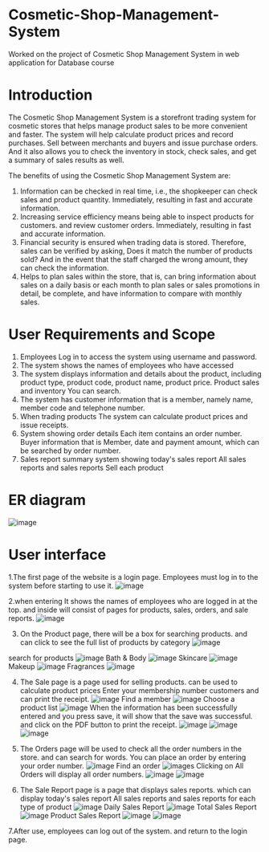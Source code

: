 # Cosmetic-Shop-Management-System
Worked on the project of Cosmetic Shop Management System in web application for Database course

# Introduction
The Cosmetic Shop Management System is a storefront trading system for cosmetic stores that helps manage product sales to be more convenient and faster. The system will help calculate product prices and record purchases. Sell between merchants and buyers and issue purchase orders. And it also allows you to check the inventory in stock, check sales, and get a summary of sales results as well.

The benefits of using the Cosmetic Shop Management System are:
1. Information can be checked in real time, i.e., the shopkeeper can check sales and product quantity. Immediately, resulting in fast and accurate information.
2. Increasing service efficiency means being able to inspect products for customers. and review customer orders. Immediately, resulting in fast and accurate information.
3. Financial security is ensured when trading data is stored. Therefore, sales can be verified by asking, Does it match the number of products sold? And in the event that the staff charged the wrong amount, they can check the information. 
4. Helps to plan sales within the store, that is, can bring information about sales on a daily basis or each month to plan sales or sales promotions in detail, be complete, and have information to compare with monthly sales.

# User Requirements and Scope
1. Employees Log in to access the system using username and password.
2. The system shows the names of employees who have accessed
3. The system displays information and details about the product, including product type, product code, product name, product price.
Product sales and inventory You can search.
4. The system has customer information that is a member, namely name, member code and telephone number.
5. When trading products The system can calculate product prices and issue receipts.
6. System showing order details Each item contains an order number. Buyer information that is
Member, date and payment amount, which can be searched by order number.
7. Sales report summary system showing today's sales report All sales reports and sales reports Sell each product

# ER diagram
![image](https://user-images.githubusercontent.com/114067223/232800264-f3bd9dab-f4ad-436a-b553-62dc53dd9e9f.png)

# User interface
1.The first page of the website is a login page. Employees must log in to the system before starting to use it.
![image](https://user-images.githubusercontent.com/114067223/232804236-bee95111-f11e-4f32-ade0-74946f9429b6.png)

2.when entering It shows the names of employees who are logged in at the top. and inside will consist of pages for products, sales, orders, and sale reports.
![image](https://user-images.githubusercontent.com/114067223/232804475-f32e6f2c-c9ca-4e7e-85c3-eade513d91be.png)

3. On the Product page, there will be a box for searching products. and can click to see the full list of products by category
![image](https://user-images.githubusercontent.com/114067223/232804607-479f49e1-dc64-4f45-aea4-ede7cad5395b.png)

search for products
![image](https://user-images.githubusercontent.com/114067223/232804698-5829345d-501a-4fe5-b86f-fde06666eecd.png)
Bath & Body
![image](https://user-images.githubusercontent.com/114067223/232804863-b950e959-bd9f-4264-b173-ac782aabbb12.png)
Skincare
![image](https://user-images.githubusercontent.com/114067223/232805022-3bd26a13-ca24-4280-8362-46df2ecfddab.png)
Makeup
![image](https://user-images.githubusercontent.com/114067223/232805182-b3e3f617-5ac9-49d4-97b0-82734f55368a.png)
Fragrances
![image](https://user-images.githubusercontent.com/114067223/232805325-117afba4-906e-4921-9ac0-2003072b3480.png)

4. The Sale page is a page used for selling products. can be used to calculate product prices Enter your membership number
customers and can print the receipt.
![image](https://user-images.githubusercontent.com/114067223/232805481-484d498c-f02b-4346-bf90-10e5978c0397.png)
Find a member
![image](https://user-images.githubusercontent.com/114067223/232805610-706160bb-3f7b-4cf5-af67-a211f29576cf.png)
Choose a product list
![image](https://user-images.githubusercontent.com/114067223/232805832-52441b4b-94a7-4bc4-b508-d7c52f12ab01.png)
When the information has been successfully entered and you press save, it will show that the save was successful. and click on the PDF button to print the receipt.
![image](https://user-images.githubusercontent.com/114067223/232806085-1eb28354-d012-43cc-9414-f5c8ef14a5ee.png)
![image](https://user-images.githubusercontent.com/114067223/232806404-4b9ed87e-d93c-4f16-97bf-955c6e285c3b.png)
![image](https://user-images.githubusercontent.com/114067223/232806491-fa0e0140-368b-4ce6-9cb5-68d59be04491.png)

5. The Orders page will be used to check all the order numbers in the store. and can search for words. You can place an order by entering your order number.
![image](https://user-images.githubusercontent.com/114067223/232806683-7027fd3d-582f-4ca1-a95a-23145b7c8dd9.png)
Find an order
![image](https://user-images.githubusercontent.com/114067223/232806837-d1d6e647-70e8-4347-8e02-a4446dfd30b5.png)s
Clicking on All Orders will display all order numbers.
![image](https://user-images.githubusercontent.com/114067223/232807238-d5f61504-77ae-4a4b-8a5d-a15a3fbdcca5.png)
![image](https://user-images.githubusercontent.com/114067223/232807497-cf292d0c-3a6c-4a7b-b235-0a2b138e5460.png)

6. The Sale Report page is a page that displays sales reports. which can display today's sales report All sales reports and sales reports for each type of product
![image](https://user-images.githubusercontent.com/114067223/232807609-fa12f5ab-7dfc-4bd8-a1ff-7c4db12380e4.png)
Daily Sales Report
![image](https://user-images.githubusercontent.com/114067223/232807702-6878880e-7e9a-4c96-9bd3-eeeb5744f725.png)
Total Sales Report 
![image](https://user-images.githubusercontent.com/114067223/232807872-a8499a38-6f98-43f1-a9bc-8c40e56118cb.png)
Product Sales Report
![image](https://user-images.githubusercontent.com/114067223/232808017-9584a356-c1b4-487d-8062-fe1bb105734e.png)
![image](https://user-images.githubusercontent.com/114067223/232808607-e2d05764-5f68-45a8-838d-ee408aab7d23.png)

7.After use, employees can log out of the system. and return to the login page.










